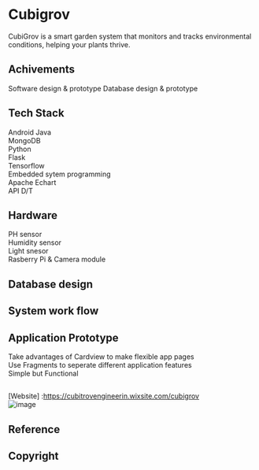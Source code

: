 # Cubigrov
CubiGrov is a smart garden system that monitors and tracks environmental conditions, helping your plants thrive.  
## Achivements
Software design & prototype
Database design & prototype

## Tech Stack
Android Java  
MongoDB  
Python   
Flask  
Tensorflow  
Embedded sytem programming  
Apache Echart  
API D/T

## Hardware
PH sensor  
Humidity sensor  
Light snesor  
Rasberry Pi & Camera module  

## Database design

## System work flow

## Application Prototype
Take advantages of Cardview to make flexible app pages  
Use Fragments to seperate different application features   
Simple but Functional  
##
[Website] :https://cubitrovengineerin.wixsite.com/cubigrov  
![image](https://user-images.githubusercontent.com/42330996/214218029-d312e876-1899-4585-ad0b-b8bc4d6d669d.png)


## Reference

## Copyright


 
